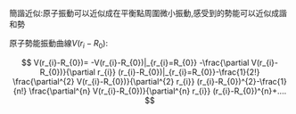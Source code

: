簡諧近似:原子振動可以近似成在平衡點周圍微小振動,感受到的勢能可以近似成諧和勢

原子勢能振動曲線$V(r_{i}-R_{0})$:

$$ 
V(r_{i}-R_{0})= -V(r_{i}-R_{0})|_{r_{i}=R_{0}} -\frac{\partial V(r_{i}-R_{0})}{\partial r_{i}} (r_{i}-R_{0})|_{r_{i}=R_{0}}-\frac{1}{2!} \frac{\partial^{2}  V(r_{i}-R_{0})}{\partial^{2}  r_{i}} (r_{i}-R_{0})^{2}-\frac{1}{n!} \frac{\partial^{n}  V(r_{i}-R_{0})}{\partial^{n}  r_{i}} (r_{i}-R_{0})^{n}+....
$$
